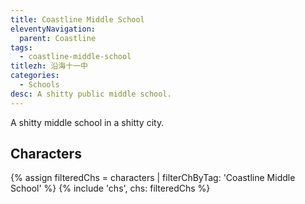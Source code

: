 ```yaml
---
title: Coastline Middle School
eleventyNavigation:
  parent: Coastline
tags:
  - coastline-middle-school
titlezh: 沿海十一中
categories:
  - Schools
desc: A shitty public middle school.
---
```


A shitty middle school in a shitty city.

## Characters

<link rel="stylesheet" href="/css/characterspage.css">
{% assign filteredChs = characters | filterChByTag: 'Coastline Middle School' %}
{% include 'chs', chs: filteredChs %}
